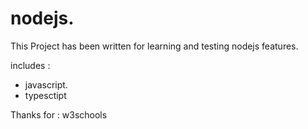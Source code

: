 # nodejs.

This Project has been written for learning and testing nodejs features.

includes :

- javascript.
- typesctipt

Thanks for : w3schools
